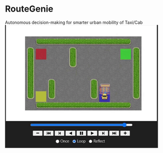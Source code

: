# RouteGenie
Autonomous decision-making for smarter urban mobility  of Taxi/Cab
![Demo](https://github.com/ahtisham73/RouteGenie/raw/22d169ab33fba18e7ce6038bfdfc4687eadad2bf/Test.gif)
